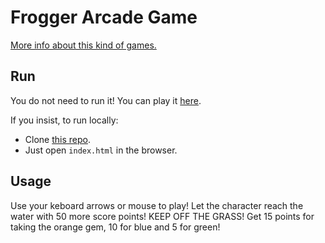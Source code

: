 # Frogger Arcade Game

[More info about this kind of games.](https://en.wikipedia.org/wiki/Frogger)

## Run
You do not need to run it! You can play it [here](https://dsteb.github.io/frogger-game).

If you insist, to run locally:
- Clone [this repo](https://github.com/dsteb/frogger-game).
- Just open `index.html` in the browser.

## Usage
Use your keboard arrows or mouse to play! Let the character reach the water with 50 more score points!
KEEP OFF THE GRASS! Get 15 points for taking the orange gem, 10 for blue and 5 for green!

